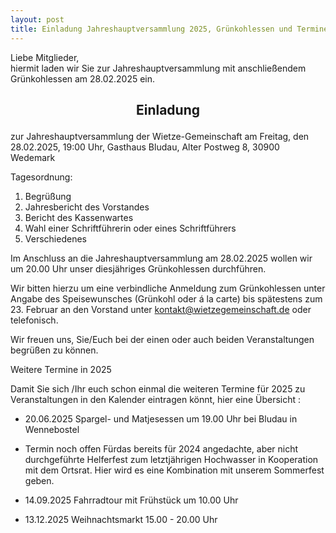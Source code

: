 ```yaml
---
layout: post
title: Einladung Jahreshauptversammlung 2025, Grünkohlessen und Termine
---
```


Liebe Mitglieder,  
hiermit laden wir Sie zur Jahreshauptversammlung mit anschließendem Grünkohlessen am 28.02.2025 ein.
  
  
<h2><p align="center">Einladung</p></h2>
zur Jahreshauptversammlung der Wietze-Gemeinschaft
am Freitag, den 28.02.2025, 19:00 Uhr,
Gasthaus Bludau, Alter Postweg 8, 30900 Wedemark
  
Tagesordnung:
1.	Begrüßung
2.	Jahresbericht des Vorstandes
3.	Bericht des Kassenwartes
4.	Wahl einer Schriftführerin oder eines Schriftführers
5.	Verschiedenes
  
  
  
Im Anschluss an die Jahreshauptversammlung am 28.02.2025 wollen wir um
20.00 Uhr unser diesjähriges Grünkohlessen durchführen.

  
Wir bitten hierzu um eine verbindliche Anmeldung zum Grünkohlessen unter Angabe des Speisewunsches (Grünkohl oder á la carte) bis spätestens zum 23. Februar 
an den Vorstand unter   kontakt@wietzegemeinschaft.de   oder telefonisch.
  
  
Wir freuen uns, Sie/Euch bei der einen oder auch beiden Veranstaltungen begrüßen zu können.
  
  
  
Weitere Termine in 2025
  
Damit Sie sich /Ihr euch schon einmal die weiteren Termine für 2025 zu Veranstaltungen in den Kalender eintragen könnt, hier eine Übersicht :
  
- 20.06.2025	Spargel- und Matjesessen um 19.00 Uhr bei Bludau in Wennebostel


- Termin noch offen  Fürdas bereits für 2024 angedachte, aber nicht durchgeführte Helferfest zum letztjährigen Hochwasser in Kooperation mit dem Ortsrat. 
Hier wird es eine Kombination mit unserem Sommerfest geben.
  
  
- 14.09.2025	Fahrradtour mit Frühstück um 10.00 Uhr

- 13.12.2025 	Weihnachtsmarkt 15.00 - 20.00 Uhr 
